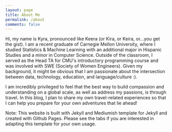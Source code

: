 ```yaml
---
layout: page
title: About Me
permalink: /about
comments: false
---
```


<div class="row justify-content-between">
<div class="col-md-8 pr-5">

<p>Hi, my name is Kyra, pronounced like Keera (or Kira, or Keira, or...you get the gist). I am a recent graduate of Carnegie Mellon University, where I studied Statistics & Machine Learning with an additional major in Hispanic Studies and a minor in Computer Science. Outside of the classroom, I served as the Head TA for CMU's introductory programming course and was involved with SWE (Society of Women Engineers). Given my background, it might be obvious that I am passionate about the intersection between data, technology, education, and language/culture :).</p>

<p>I am incredibly privileged to feel that the best way to build compassion and understanding on a global scale, as well as address my passions, is through travel. In this blog, I plan to share my own travel-related experiences so that I can help you prepare for your own adventures that lie ahead!</p>

<p>Note: This website is built with Jekyll and Mediumish template for Jekyll and created with Github Pages. Please see the tabs if you are interested in adapting this template for your own usage.</p>

</div>
</div>